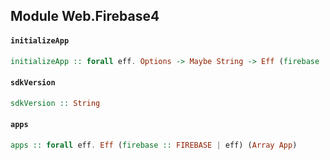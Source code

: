 ## Module Web.Firebase4

#### `initializeApp`

``` purescript
initializeApp :: forall eff. Options -> Maybe String -> Eff (firebase :: FIREBASE | eff) App
```

#### `sdkVersion`

``` purescript
sdkVersion :: String
```

#### `apps`

``` purescript
apps :: forall eff. Eff (firebase :: FIREBASE | eff) (Array App)
```


